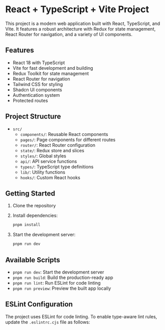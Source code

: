 # React + TypeScript + Vite Project

This project is a modern web application built with React, TypeScript, and Vite. It features a robust architecture with Redux for state management, React Router for navigation, and a variety of UI components.

## Features

- React 18 with TypeScript
- Vite for fast development and building
- Redux Toolkit for state management
- React Router for navigation
- Tailwind CSS for styling
- Shadcn UI components
- Authentication system
- Protected routes

## Project Structure

- `src/`
  - `components/`: Reusable React components
  - `pages/`: Page components for different routes
  - `router/`: React Router configuration
  - `state/`: Redux store and slices
  - `styles/`: Global styles
  - `api/`: API service functions
  - `types/`: TypeScript type definitions
  - `lib/`: Utility functions
  - `hooks/`: Custom React hooks

## Getting Started

1. Clone the repository
2. Install dependencies:

   ```bash
   pnpm install
   ```

3. Start the development server:

   ```bash
   pnpm run dev
   ```

## Available Scripts

- `pnpm run dev`: Start the development server
- `pnpm run build`: Build the production-ready app
- `pnpm run lint`: Run ESLint for code linting
- `pnpm run preview`: Preview the built app locally

## ESLint Configuration

The project uses ESLint for code linting. To enable type-aware lint rules, update the `.eslintrc.cjs` file as follows:
